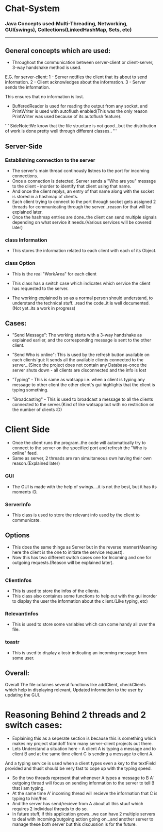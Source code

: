 # Chat-System

### Java Concepts used:Multi-Threading, Networking, GUI(swings), Collections(LinkedHashMap, Sets, etc) ###

---
## General concepts which are used:
- Throughout the communication between server-client or client-server, 3-way handshake method is used.

E.G. for server-client:
1 - Server notifies the client that its about to send information.
2 - Client acknowledges about the information.
3 - Server sends the information.

This ensures that no information is lost.

- BufferedReader is used for reading the output from any socket, and PrintWriter is used with autoflush enabled(This was the only reason PrintWriter was used because of its autoflush feature).

''' SideNote:We know that the file structure is not good...but the distribution of work is done pretty well through different classes.. '''


## Server-Side

### Establishing connection to the server ###

- The server's main thread continously listnes to the port for incoming connections.
- Once a connection is detected, Server sends a "Who are you" message to the client - inorder to identify that client using that name.
- And once the client replys, an entry of that name along with the socket is stored in a hashmap of clients.
- Each client trying to connect to the port through socket gets assigned 2 threads for communicating through the server...reason for that will be explained later.
- Once the hashmap entries are done..the client can send multiple signals depending on what service it needs.(Various services will be covered later)

### class Information ###
- This stores the information related to each client with each of its Object.

### class Option ###
- This is the real "WorkArea" for each client

- This class has a switch case which indicates which service the client has requested to the server.

- The working explained is so as a normal person should understand, to understand the technical stuff...read the code..it is well documented.(Not yet..its a work in progress)

## Cases:

- "Send Message": The working starts with a 3-way handshake as explained earlier, and the corresponding message is sent to the other client.
- "Send Who is online": This is used by the refresh button available on each clients'gui: It sends all the available clients connected to the server...(Since the project does not
contain any Database-once the server shuts down - all clients are disconnected and the info is lost

- "Typing" - This is same as watsapp i.e. when a client is typing any message to other client the other client's gui highlights that the client is typing something.

- "Broadcasting" - This is used to broadcast a message to all the clients connected to the server.(Kind of like watsapp but with no restriction on the number of clients :D)

# Client Side

- Once the client runs the program..the code will automatically try to connect to the server on the specified port and refresh the "Who is online" feed.
- Same as server, 2 threads are ran simultaneous own having their own reason.(Explained later)

### GUI ###

- The GUI is made with the help of swings....it is not the best, but it has its moments :D.

### ServerInfo ###

- This class is used to store the relevant info used by the client to communicate.

## Options ###

- This does the same things as Server but in the reverse manner(Meaning here the client is the one to initiate the service request).
- Now this has two different switch cases one for Incoming and one for outgoing requests.(Reason will be explained later).
- 

### ClientInfos ###
- This is used to store the infos of the clients.
- This class also containes some functions to help out with the gui inorder to display the user the information about the client.(Like typing, etc)

### RelevantInfos ###
- This is used to store some variables which can come handy all over the file.


### toastr ###

- This is used to display a tostr indicating an incoming message from some user.


## Overall:
Overall The file cotaines several functions like addClient, checkClients which help in displaying relevant, Updated information to the user by updating the GUI.

# Reasoning Behind 2 threads and 2 switch cases:
- Explaining this as a seperate section is because this is something which makes my project standoff from many server-client projects out there.
- Lets Understand a situation here - 
A client A is typing a message and to client B and at the same time client C is sending a message to client A.

And a typing service is used when a client types even a key to the textField provided and thusit should be very fast to cope up with the typing speed.

- So the two threads represent that whenever A types a message to B A' outgoing thread will focus on sending information to the server to tell B that i am typing.
- At the same time A' incoming thread will recieve the information that C is typing to him/her.
- And the server has send/recieve from A about all this stuuf which requires 2 individual threads to do so.
- In future stuff, if this application grows...we can have 2 multiple servers to deal with incoming/outgoing action going on...and another server to manage these both server
but this discussion is for the future.


